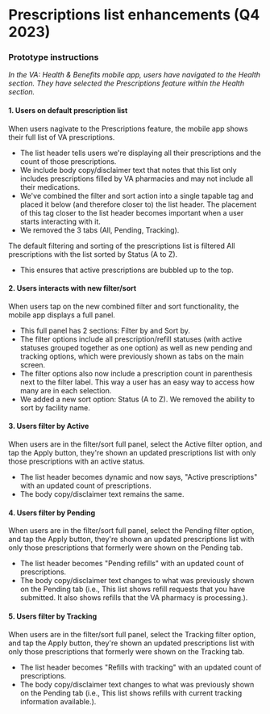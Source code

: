 # Prescriptions list enhancements (Q4 2023)

### Prototype instructions



_In the VA: Health & Benefits mobile app, users have navigated to the Health section. They have selected the Prescriptions feature within the Health section._

#### 1. Users on default prescription list
When users nagivate to the Prescriptions feature, the mobile app shows their full list of VA prescriptions.
- The list header tells users we're displaying all their prescriptions and the count of those prescriptions.
- We include body copy/disclaimer text that notes that this list only includes prescriptions filled by VA pharmacies and may not include all their medications.
- We've combined the filter and sort action into a single tapable tag and placed it below (and therefore closer to) the list header. The placement of this tag closer to the list header becomes important when a user starts interacting with it.
- We removed the 3 tabs (All, Pending, Tracking).

The default filtering and sorting of the prescriptions list is filtered All prescriptions with the list sorted by Status (A to Z). 
- This ensures that active prescriptions are bubbled up to the top.

#### 2. Users interacts with new filter/sort
When users tap on the new combined filter and sort functionality, the mobile app displays a full panel.
- This full panel has 2 sections: Filter by and Sort by.
- The filter options include all prescription/refill statuses (with active statuses grouped together as one option) as well as new pending and tracking options, which were previously shown as tabs on the main screen.
- The filter options also now include a prescription count in parenthesis next to the filter label. This way a user has an easy way to access how many are in each selection.
- We added a new sort option: Status (A to Z). We removed the ability to sort by facility name.

#### 3. Users filter by Active
When users are in the filter/sort full panel, select the Active filter option, and tap the Apply button, they're shown an updated prescriptions list with only those prescriptions with an active status.

- The list header becomes dynamic and now says, "Active prescriptions" with an updated count of prescriptions.
- The body copy/disclaimer text remains the same.

#### 4. Users filter by Pending
When users are in the filter/sort full panel, select the Pending filter option, and tap the Apply button, they're shown an updated prescriptions list with only those prescriptions that formerly were shown on the Pending tab.

- The list header becomes "Pending refills" with an updated count of prescriptions.
- The body copy/disclaimer text changes to what was previously shown on the Pending tab (i.e., This list shows refill requests that you have submitted. It also shows refills that the VA pharmacy is processing.).

#### 5. Users filter by Tracking
When users are in the filter/sort full panel, select the Tracking filter option, and tap the Apply button, they're shown an updated prescriptions list with only those prescriptions that formerly were shown on the Tracking tab.

- The list header becomes "Refills with tracking" with an updated count of prescriptions.
- The body copy/disclaimer text changes to what was previously shown on the Pending tab (i.e., This list shows refills with current tracking information available.).
